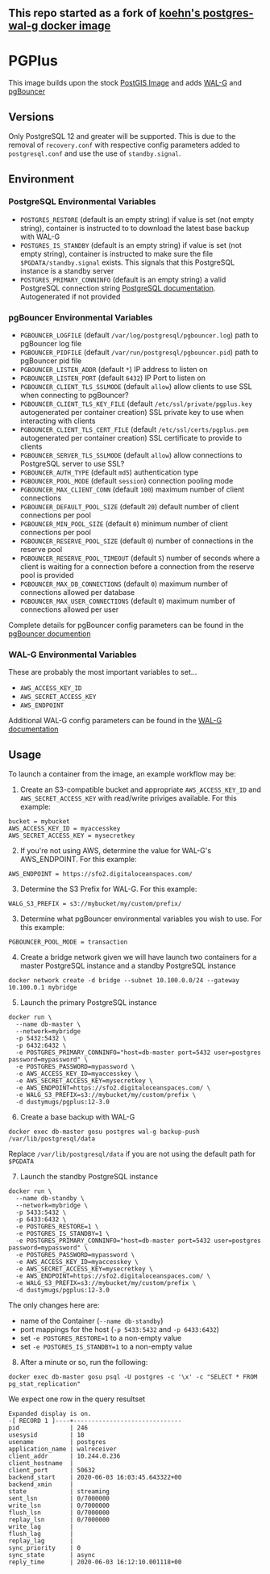 ## This repo started as a fork of [koehn's postgres-wal-g docker image](https://gitlab.koehn.com/docker/postgres-wal-g)

# PGPlus

This image builds upon the stock [PostGIS Image](https://hub.docker.com/postgis/postgis/)
and adds [WAL-G](https://github.com/wal-g/wal-g) and [pgBouncer](https://github.com/pgbouncer/pgbouncer)

## Versions
Only PostgreSQL 12 and greater will be supported. This is due to the removal of `recovery.conf` with respective config parameters added to `postgresql.conf` and use the use of `standby.signal`.

## Environment

### PostgreSQL Environmental Variables

- `POSTGRES_RESTORE` (default is an empty string) if value is set (not empty string), container is instructed to to download the latest base backup with WAL-G
- `POSTGRES_IS_STANDBY` (default is an empty string) if value is set (not empty string), container is instructed to make sure the file `$PGDATA/standby.signal` exists. This signals that this PostgreSQL instance is a standby server
- `POSTGRES_PRIMARY_CONNINFO` (default is an empty string) a valid PostgreSQL connection string [PostgreSQL documentation](https://www.postgresql.org/docs/12/libpq-connect.html#LIBPQ-CONNSTRING). Autogenerated if not provided

### pgBouncer Environmental Variables

- `PGBOUNCER_LOGFILE` (default `/var/log/postgresql/pgbouncer.log`) path to pgBouncer log file
- `PGBOUNCER_PIDFILE` (default `/var/run/postgresql/pgbouncer.pid`) path to pgBouncer pid file
- `PGBOUNCER_LISTEN_ADDR` (default `*`) IP address to listen on
- `PGBOUNCER_LISTEN_PORT` (default `6432`) IP Port to listen on
- `PGBOUNCER_CLIENT_TLS_SSLMODE` (default `allow`) allow clients to use SSL when connecting to pgBouncer?
- `PGBOUNCER_CLIENT_TLS_KEY_FILE` (default `/etc/ssl/private/pgplus.key` autogenerated per container creation) SSL private key to use when interacting with clients
- `PGBOUNCER_CLIENT_TLS_CERT_FILE` (default `/etc/ssl/certs/pgplus.pem` autogenerated per container creation)  SSL certificate to provide to clients
- `PGBOUNCER_SERVER_TLS_SSLMODE` (default `allow`) allow connections to PostgreSQL server to use SSL?
- `PGBOUNCER_AUTH_TYPE` (default `md5`) authentication type
- `PGBOUNCER_POOL_MODE` (default `session`) connection pooling mode
- `PGBOUNCER_MAX_CLIENT_CONN` (default `100`)  maximum number of client connections
- `PGBOUNCER_DEFAULT_POOL_SIZE` (default `20`) default number of client connections per pool
- `PGBOUNCER_MIN_POOL_SIZE` (default `0`) minimum number of client connections per pool
- `PGBOUNCER_RESERVE_POOL_SIZE` (default `0`) number of connections in the reserve pool
- `PGBOUNCER_RESERVE_POOL_TIMEOUT` (default `5`) number of seconds where a client is waiting for a connection before a connection from the reserve pool is provided
- `PGBOUNCER_MAX_DB_CONNECTIONS` (default `0`) maximum number of connections allowed per database
- `PGBOUNCER_MAX_USER_CONNECTIONS` (default `0`) maximum number of connections allowed per user

Complete details for pgBouncer config parameters can be found in the [pgBouncer documention](https://www.pgbouncer.org/config.html)

### WAL-G Environmental Variables

These are probably the most important variables to set...

- `AWS_ACCESS_KEY_ID`
- `AWS_SECRET_ACCESS_KEY`
- `AWS_ENDPOINT`

Additional WAL-G config parameters can be found in the [WAL-G documentation](https://github.com/wal-g/wal-g)

## Usage

To launch a container from the image, an example workflow may be:

1. Create an S3-compatible bucket and appropriate `AWS_ACCESS_KEY_ID` and `AWS_SECRET_ACCESS_KEY` with read/write priviges available. For this example:

```
bucket = mybucket
AWS_ACCESS_KEY_ID = myaccesskey
AWS_SECRET_ACCESS_KEY = mysecretkey
```

2. If you're not using AWS, determine the value for WAL-G's AWS_ENDPOINT. For this example:

```
AWS_ENDPOINT = https://sfo2.digitaloceanspaces.com/
```

3. Determine the S3 Prefix for WAL-G. For this example:

```
WALG_S3_PREFIX = s3://mybucket/my/custom/prefix/
```

3. Determine what pgBouncer environmental variables you wish to use. For this example:

```
PGBOUNCER_POOL_MODE = transaction
```

4. Create a bridge network given we will have launch two containers for a master PostgreSQL instance and a standby PostgreSQL instance


```
docker network create -d bridge --subnet 10.100.0.0/24 --gateway 10.100.0.1 mybridge
```

5. Launch the primary PostgreSQL instance

```
docker run \
  --name db-master \
  --network=mybridge
  -p 5432:5432 \
  -p 6432:6432 \
  -e POSTGRES_PRIMARY_CONNINFO="host=db-master port=5432 user=postgres password=mypassword" \
  -e POSTGRES_PASSWORD=mypassword \
  -e AWS_ACCESS_KEY_ID=myaccesskey \
  -e AWS_SECRET_ACCESS_KEY=mysecretkey \
  -e AWS_ENDPOINT=https://sfo2.digitaloceanspaces.com/ \
  -e WALG_S3_PREFIX=s3://mybucket/my/custom/prefix \
  -d dustymugs/pgplus:12-3.0
```

6. Create a base backup with WAL-G

```
docker exec db-master gosu postgres wal-g backup-push /var/lib/postgresql/data
```

Replace `/var/lib/postgresql/data` if you are not using the default path for `$PGDATA`

7. Launch the standby PostgreSQL instance

```
docker run \
  --name db-standby \
  --network=mybridge \
  -p 5433:5432 \
  -p 6433:6432 \
  -e POSTGRES_RESTORE=1 \
  -e POSTGRES_IS_STANDBY=1 \
  -e POSTGRES_PRIMARY_CONNINFO="host=db-master port=5432 user=postgres password=mypassword" \
  -e POSTGRES_PASSWORD=mypassword \
  -e AWS_ACCESS_KEY_ID=myaccesskey \
  -e AWS_SECRET_ACCESS_KEY=mysecretkey \
  -e AWS_ENDPOINT=https://sfo2.digitaloceanspaces.com/ \
  -e WALG_S3_PREFIX=s3://mybucket/my/custom/prefix \
  -d dustymugs/pgplus:12-3.0
```

The only changes here are:

- name of the Container (`--name db-standby`)
- port mappings for the host (`-p 5433:5432` and `-p 6433:6432`)
- set `-e POSTGRES_RESTORE=1` to a non-empty value
- set `-e POSTGRES_IS_STANDBY=1` to a non-empty value

8. After a minute or so, run the following:

```
docker exec db-master gosu psql -U postgres -c '\x' -c "SELECT * FROM pg_stat_replication"
```

We expect one row in the query resultset

```
Expanded display is on.
-[ RECORD 1 ]----+------------------------------
pid              | 246
usesysid         | 10
usename          | postgres
application_name | walreceiver
client_addr      | 10.244.0.236
client_hostname  | 
client_port      | 50632
backend_start    | 2020-06-03 16:03:45.643322+00
backend_xmin     | 
state            | streaming
sent_lsn         | 0/7000000
write_lsn        | 0/7000000
flush_lsn        | 0/7000000
replay_lsn       | 0/7000000
write_lag        | 
flush_lag        | 
replay_lag       | 
sync_priority    | 0
sync_state       | async
reply_time       | 2020-06-03 16:12:10.001118+00
```
